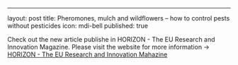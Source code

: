 ---
layout: post
title: Pheromones, mulch and wildflowers – how to control pests without pesticides
icon: mdi-bell
published: true

Check out the new article publishe in HORIZON - The EU Research and Innovation Magazine. Please visit the website for more information -> 
[HORIZON - The EU Research and Innovation Mahazine](https://horizon-magazine.eu/article/pheromones-mulch-and-wildflowers-how-control-pests-without-pesticides.html ) 
